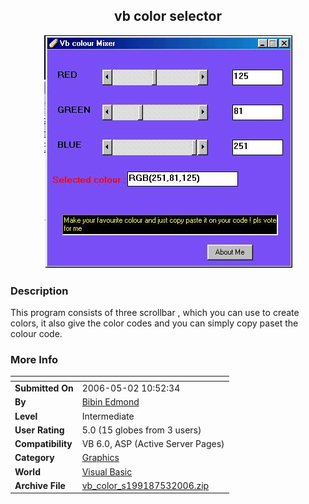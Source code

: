 ﻿<div align="center">

## vb color selector

<img src="PIC2006531526357347.jpg">
</div>

### Description

This program consists of three scrollbar , which you can use to create colors, it also give the color codes and you can simply copy paset the colour code.
 
### More Info
 


<span>             |<span>
---                |---
**Submitted On**   |2006-05-02 10:52:34
**By**             |[Bibin Edmond](https://github.com/Planet-Source-Code/PSCIndex/blob/master/ByAuthor/bibin-edmond.md)
**Level**          |Intermediate
**User Rating**    |5.0 (15 globes from 3 users)
**Compatibility**  |VB 6\.0, ASP \(Active Server Pages\) 
**Category**       |[Graphics](https://github.com/Planet-Source-Code/PSCIndex/blob/master/ByCategory/graphics__1-46.md)
**World**          |[Visual Basic](https://github.com/Planet-Source-Code/PSCIndex/blob/master/ByWorld/visual-basic.md)
**Archive File**   |[vb\_color\_s199187532006\.zip](https://github.com/Planet-Source-Code/bibin-edmond-vb-color-selector__1-65210/archive/master.zip)








